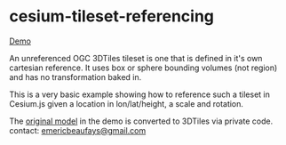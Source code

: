 # cesium-tileset-referencing

[Demo](https://storage.googleapis.com/jdultra.com/cesium/tilesetLocation/index.html)

An unreferenced OGC 3DTiles tileset is one that is defined in it's own cartesian reference.
It uses box or sphere bounding volumes (not region) and has no transformation baked in.

This is a very basic example showing how to reference such a tileset in Cesium.js given a location in lon/lat/height, a scale and rotation.


The [original model](https://skfb.ly/o9YHT) in the demo is converted to 3DTiles via private code. contact: emericbeaufays@gmail.com
